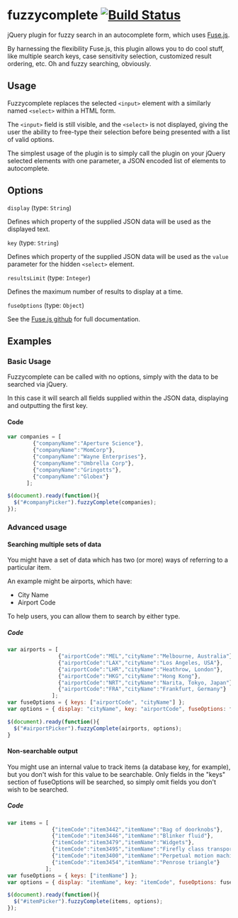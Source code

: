 # fuzzycomplete [![Build Status](https://travis-ci.org/aliask/fuzzycomplete.svg?branch=master)](https://travis-ci.org/aliask/fuzzycomplete)

jQuery plugin for fuzzy search in an autocomplete form, which uses [Fuse.js](https://github.com/krisk/Fuse).

By harnessing the flexibility Fuse.js, this plugin allows you to do cool stuff, like multiple search keys, case sensitivity selection, customized result ordering, etc. Oh and fuzzy searching, obviously.

## Usage

Fuzzycomplete replaces the selected `<input>` element with a similarly named `<select>` within a HTML form.

The `<input>` field is still visible, and the `<select>` is not displayed, giving the user the ability to free-type their selection before being presented with a list of valid options.

The simplest usage of the plugin is to simply call the plugin on your jQuery selected elements with one parameter, a JSON encoded list of elements to autocomplete.

## Options

`display` (type: `String`)

Defines which property of the supplied JSON data will be used as the displayed text.

`key` (type: `String`)

Defines which property of the supplied JSON data will be used as the `value` parameter for the hidden `<select>` element.

`resultsLimit` (type: `Integer`)

Defines the maximum number of results to display at a time.

`fuseOptions` (type: `Object`)

See the [Fuse.js github](https://github.com/krisk/Fuse) for full documentation.

## Examples

### Basic Usage

Fuzzycomplete can be called with no options, simply with the data to be searched via jQuery.

In this case it will search all fields supplied within the JSON data, displaying and outputting the first key.

#### Code

```javascript
var companies = [
        {"companyName":"Aperture Science"},
        {"companyName":"MomCorp"},
        {"companyName":"Wayne Enterprises"},
        {"companyName":"Umbrella Corp"},
        {"companyName":"Gringotts"},
        {"companyName":"Globex"}
      ];

$(document).ready(function(){
  $("#companyPicker").fuzzyComplete(companies);
});
```

### Advanced usage

#### Searching multiple sets of data

You might have a set of data which has two (or more) ways of referring to a particular item.

An example might be airports, which have:

- City Name
- Airport Code

To help users, you can allow them to search by either type.

##### Code

```javascript
var airports = [
                {"airportCode":"MEL","cityName":"Melbourne, Australia"},
                {"airportCode":"LAX","cityName":"Los Angeles, USA"},
                {"airportCode":"LHR","cityName":"Heathrow, London"},
                {"airportCode":"HKG","cityName":"Hong Kong"},
                {"airportCode":"NRT","cityName":"Narita, Tokyo, Japan"},
                {"airportCode":"FRA","cityName":"Frankfurt, Germany"}
              ];
var fuseOptions = { keys: ["airportCode", "cityName"] };
var options = { display: "cityName", key: "airportCode", fuseOptions: fuseOptions };

$(document).ready(function(){
  $("#airportPicker").fuzzyComplete(airports, options);
}
```

#### Non-searchable output

You might use an internal value to track items (a database key, for example), but you don't wish for this value to be searchable. Only fields in the "keys" section of fuseOptions will be searched, so simply omit fields you don't wish to be searched.

##### Code

```javascript
var items = [
              {"itemCode":"item3442","itemName":"Bag of doorknobs"},
              {"itemCode":"item3446","itemName":"Blinker fluid"},
              {"itemCode":"item3479","itemName":"Widgets"},
              {"itemCode":"item3495","itemName":"Firefly class transport ship"},
              {"itemCode":"item3400","itemName":"Perpetual motion machine"},
              {"itemCode":"item3454","itemName":"Penrose triangle"}
            ];
var fuseOptions = { keys: ["itemName"] };
var options = { display: "itemName", key: "itemCode", fuseOptions: fuseOptions };

$(document).ready(function(){
  $("#itemPicker").fuzzyComplete(items, options);
});
```
